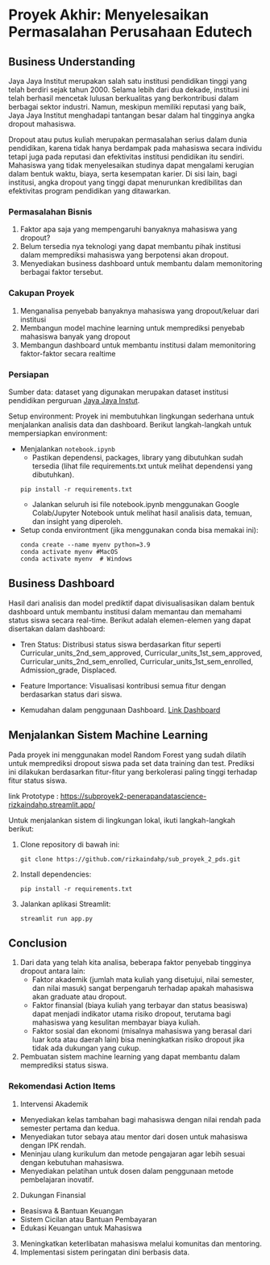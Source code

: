 # Proyek Akhir: Menyelesaikan Permasalahan Perusahaan Edutech

## Business Understanding

Jaya Jaya Institut merupakan salah satu institusi pendidikan tinggi yang telah berdiri sejak tahun 2000. Selama lebih dari dua dekade, institusi ini telah berhasil mencetak lulusan berkualitas yang berkontribusi dalam berbagai sektor industri. Namun, meskipun memiliki reputasi yang baik, Jaya Jaya Institut menghadapi tantangan besar dalam hal tingginya angka dropout mahasiswa.

Dropout atau putus kuliah merupakan permasalahan serius dalam dunia pendidikan, karena tidak hanya berdampak pada mahasiswa secara individu tetapi juga pada reputasi dan efektivitas institusi pendidikan itu sendiri. Mahasiswa yang tidak menyelesaikan studinya dapat mengalami kerugian dalam bentuk waktu, biaya, serta kesempatan karier. Di sisi lain, bagi institusi, angka dropout yang tinggi dapat menurunkan kredibilitas dan efektivitas program pendidikan yang ditawarkan.

### Permasalahan Bisnis
1. Faktor apa saja yang mempengaruhi banyaknya mahasiswa yang dropout?
2. Belum tersedia nya teknologi yang dapat membantu pihak institusi dalam memprediksi mahasiswa yang berpotensi akan dropout.
3. Menyediakan business dashboard untuk membantu dalam memonitoring berbagai faktor tersebut.



### Cakupan Proyek
1. Menganalisa penyebab banyaknya mahasiswa yang dropout/keluar dari institusi
2. Membangun model machine learning untuk memprediksi penyebab mahasiswa banyak yang dropout
3. Membangun dashboard untuk membantu institusi dalam memonitoring faktor-faktor secara realtime


### Persiapan
Sumber data: dataset yang digunakan merupakan dataset institusi pendidikan perguruan [Jaya Jaya Instut](https://github.com/dicodingacademy/dicoding_dataset/tree/main/students_performance).

Setup environment: Proyek ini membutuhkan lingkungan sederhana untuk menjalankan analisis data dan dashboard. Berikut langkah-langkah untuk mempersiapkan environment:
- Menjalankan `notebook.ipynb`
    - Pastikan dependensi, packages, library yang dibutuhkan sudah tersedia (lihat file requirements.txt untuk melihat dependensi yang dibutuhkan).
    ```
    pip install -r requirements.txt
    ```
    - Jalankan seluruh isi file notebook.ipynb menggunakan Google Colab/Jupyter Notebook untuk melihat hasil analisis data, temuan, dan insight yang diperoleh.
- Setup conda environtment (jika menggunakan conda bisa memakai ini):
    ```
    conda create --name myenv python=3.9
    conda activate myenv #MacOS
    conda activate myenv  # Windows
    ```

## Business Dashboard
Hasil dari analisis dan model prediktif dapat divisualisasikan dalam bentuk dashboard untuk membantu institusi dalam memantau dan memahami status siswa secara real-time. Berikut adalah elemen-elemen yang dapat disertakan dalam dashboard:

- Tren Status: Distribusi status siswa berdasarkan fitur seperti Curricular_units_2nd_sem_approved, Curricular_units_1st_sem_approved, Curricular_units_2nd_sem_enrolled, Curricular_units_1st_sem_enrolled, Admission_grade, Displaced.

- Feature Importance: Visualisasi kontribusi semua fitur dengan berdasarkan status dari siswa.

- Kemudahan dalam penggunaan Dashboard. [Link Dashboard](https://lookerstudio.google.com/u/0/reporting/084fce4e-59b1-416d-9266-cbdbfe8f20ee/page/4JatE)  

## Menjalankan Sistem Machine Learning
Pada proyek ini menggunakan model Random Forest yang sudah dilatih untuk memprediksi dropout siswa pada set data training dan test. Prediksi ini dilakukan berdasarkan fitur-fitur yang berkolerasi paling tinggi terhadap fitur status siswa.

link Prototype :  https://subproyek2-penerapandatascience-rizkaindahp.streamlit.app/

Untuk menjalankan sistem di lingkungan lokal, ikuti langkah-langkah berikut:

1. Clone repository di bawah ini:
    ```
    git clone https://github.com/rizkaindahp/sub_proyek_2_pds.git
    ```
2. Install dependencies:
    ```
    pip install -r requirements.txt
    ```
3. Jalankan aplikasi Streamlit:
    ```
    streamlit run app.py
    ```

## Conclusion
1. Dari data yang telah kita analisa, beberapa faktor penyebab tingginya dropout antara lain:
    - Faktor akademik (jumlah mata kuliah yang disetujui, nilai semester, dan nilai masuk) sangat berpengaruh terhadap apakah mahasiswa akan graduate atau dropout.
    - Faktor finansial (biaya kuliah yang terbayar dan status beasiswa) dapat menjadi indikator utama risiko dropout, terutama bagi mahasiswa yang kesulitan membayar biaya kuliah.
    - Faktor sosial dan ekonomi (misalnya mahasiswa yang berasal dari luar kota atau daerah lain) bisa meningkatkan risiko dropout jika tidak ada dukungan yang cukup.
2. Pembuatan sistem machine learning yang dapat membantu dalam memprediksi status siswa.


### Rekomendasi Action Items
1. Intervensi Akademik
- Menyediakan kelas tambahan bagi mahasiswa dengan nilai rendah pada semester pertama dan kedua.
- Menyediakan tutor sebaya atau mentor dari dosen untuk mahasiswa dengan IPK rendah.
- Meninjau ulang kurikulum dan metode pengajaran agar lebih sesuai dengan kebutuhan mahasiswa.
- Menyediakan pelatihan untuk dosen dalam penggunaan metode pembelajaran inovatif.
2. Dukungan Finansial

- Beasiswa & Bantuan Keuangan
- Sistem Cicilan atau Bantuan Pembayaran
- Edukasi Keuangan untuk Mahasiswa

3. Meningkatkan keterlibatan mahasiswa melalui komunitas dan mentoring.
4. Implementasi sistem peringatan dini berbasis data.

















